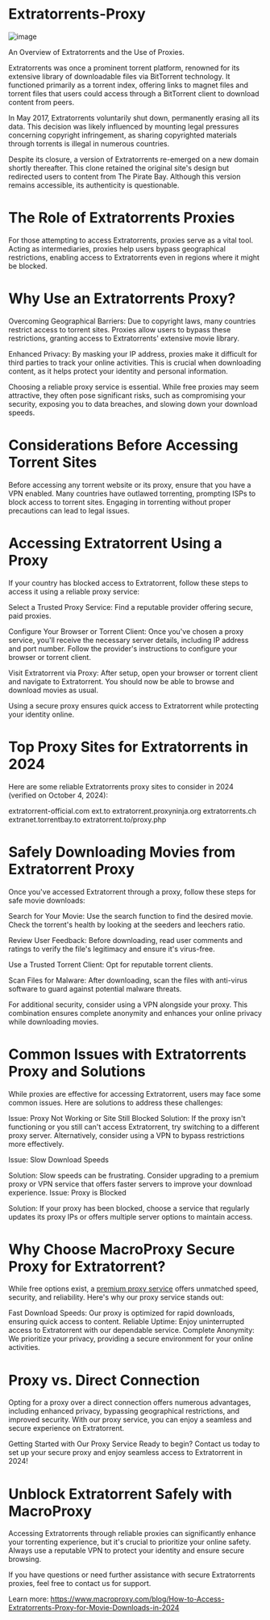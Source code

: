 # Extratorrents-Proxy
![image](https://github.com/user-attachments/assets/1d8995d1-9679-48eb-a35c-edaa1b80ffdc)

An Overview of Extratorrents and the Use of Proxies.

Extratorrents was once a prominent torrent platform, renowned for its extensive library of downloadable files via BitTorrent technology. It functioned primarily as a torrent index, offering links to magnet files and torrent files that users could access through a BitTorrent client to download content from peers.

In May 2017, Extratorrents voluntarily shut down, permanently erasing all its data. This decision was likely influenced by mounting legal pressures concerning copyright infringement, as sharing copyrighted materials through torrents is illegal in numerous countries.

Despite its closure, a version of Extratorrents re-emerged on a new domain shortly thereafter. This clone retained the original site's design but redirected users to content from The Pirate Bay. Although this version remains accessible, its authenticity is questionable.

# The Role of Extratorrents Proxies
For those attempting to access Extratorrents, proxies serve as a vital tool. Acting as intermediaries, proxies help users bypass geographical restrictions, enabling access to Extratorrents even in regions where it might be blocked.

# Why Use an Extratorrents Proxy?
Overcoming Geographical Barriers: Due to copyright laws, many countries restrict access to torrent sites. Proxies allow users to bypass these restrictions, granting access to Extratorrents' extensive movie library.

Enhanced Privacy: By masking your IP address, proxies make it difficult for third parties to track your online activities. This is crucial when downloading content, as it helps protect your identity and personal information.

Choosing a reliable proxy service is essential. While free proxies may seem attractive, they often pose significant risks, such as compromising your security, exposing you to data breaches, and slowing down your download speeds.

# Considerations Before Accessing Torrent Sites
Before accessing any torrent website or its proxy, ensure that you have a VPN enabled. Many countries have outlawed torrenting, prompting ISPs to block access to torrent sites. Engaging in torrenting without proper precautions can lead to legal issues.

# Accessing Extratorrent Using a Proxy
If your country has blocked access to Extratorrent, follow these steps to access it using a reliable proxy service:

Select a Trusted Proxy Service: Find a reputable provider offering secure, paid proxies.

Configure Your Browser or Torrent Client: Once you've chosen a proxy service, you'll receive the necessary server details, including IP address and port number. Follow the provider's instructions to configure your browser or torrent client.

Visit Extratorrent via Proxy: After setup, open your browser or torrent client and navigate to Extratorrent. You should now be able to browse and download movies as usual.

Using a secure proxy ensures quick access to Extratorrent while protecting your identity online.

# Top Proxy Sites for Extratorrents in 2024
Here are some reliable Extratorrents proxy sites to consider in 2024 (verified on October 4, 2024):

extratorrent-official.com
ext.to
extratorrent.proxyninja.org
extratorrents.ch
extranet.torrentbay.to
extratorrent.to/proxy.php

# Safely Downloading Movies from Extratorrent Proxy
Once you've accessed Extratorrent through a proxy, follow these steps for safe movie downloads:

Search for Your Movie: Use the search function to find the desired movie. Check the torrent's health by looking at the seeders and leechers ratio.

Review User Feedback: Before downloading, read user comments and ratings to verify the file's legitimacy and ensure it's virus-free.

Use a Trusted Torrent Client: Opt for reputable torrent clients.

Scan Files for Malware: After downloading, scan the files with anti-virus software to guard against potential malware threats.

For additional security, consider using a VPN alongside your proxy. This combination ensures complete anonymity and enhances your online privacy while downloading movies.

# Common Issues with Extratorrents Proxy and Solutions
While proxies are effective for accessing Extratorrent, users may face some common issues. Here are solutions to address these challenges:

Issue: Proxy Not Working or Site Still Blocked
Solution: If the proxy isn't functioning or you still can't access Extratorrent, try switching to a different proxy server. Alternatively, consider using a VPN to bypass restrictions more effectively.

Issue: Slow Download Speeds

Solution: Slow speeds can be frustrating. Consider upgrading to a premium proxy or VPN service that offers faster servers to improve your download experience.
Issue: Proxy is Blocked

Solution: If your proxy has been blocked, choose a service that regularly updates its proxy IPs or offers multiple server options to maintain access.

# Why Choose MacroProxy Secure Proxy for Extratorrent?
While free options exist, a [premium proxy service](https://www.macroproxy.com/) offers unmatched speed, security, and reliability. Here's why our proxy service stands out:

Fast Download Speeds: Our proxy is optimized for rapid downloads, ensuring quick access to content.
Reliable Uptime: Enjoy uninterrupted access to Extratorrent with our dependable service.
Complete Anonymity: We prioritize your privacy, providing a secure environment for your online activities.

# Proxy vs. Direct Connection
Opting for a proxy over a direct connection offers numerous advantages, including enhanced privacy, bypassing geographical restrictions, and improved security. With our proxy service, you can enjoy a seamless and secure experience on Extratorrent.

Getting Started with Our Proxy Service
Ready to begin? Contact us today to set up your secure proxy and enjoy seamless access to Extratorrent in 2024!

# Unblock Extratorrent Safely with MacroProxy
Accessing Extratorrents through reliable proxies can significantly enhance your torrenting experience, but it's crucial to prioritize your online safety. Always use a reputable VPN to protect your identity and ensure secure browsing.

If you have questions or need further assistance with secure Extratorrents proxies, feel free to contact us for support.

Learn more: https://www.macroproxy.com/blog/How-to-Access-Extratorrents-Proxy-for-Movie-Downloads-in-2024
